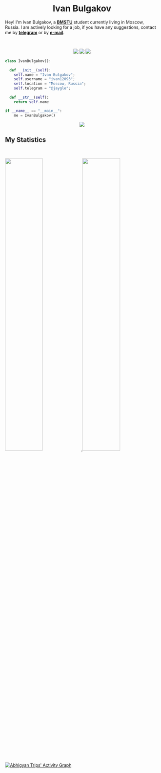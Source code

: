 <h1 align="center">
  <b>Ivan Bulgakov</b>
</h1>

Hey! I'm Ivan Bulgakov, a <a href="https://en.wikipedia.org/wiki/Bauman_Moscow_State_Technical_University">**BMSTU**</a> student currently living in Moscow, Russia. I am actively looking for a job, if you have any suggestions, contact me by <a href="https://telegram.me/jaygle">**telegram**</a> or by <a href="mailto:wanjasoldier@gmail.com">**e-mail**</a>.

<br>

<p>
<div align="center">
  <img src="https://img.shields.io/badge/-Python-98b982?style=for-the-badge&logo=python&logoColor=98b982&labelColor=282828">
  <img src="https://img.shields.io/badge/-PySpark-E25A1C?style=for-the-badge&logo=Apache%20Spark&logoColor=E25A1C&labelColor=282828">
  <img src="https://img.shields.io/badge/-PostgreSQL-4169E1?style=for-the-badge&logo=PostgreSQL&logoColor=FFFFFF&labelColor=282828">
</div>
</p>

```python
class IvanBulgakov():
    
  def __init__(self):
    self.name = "Ivan Bulgakov";
    self.username = "ivan12093";
    self.location = "Moscow, Russia";
    self.telegram = "@jaygle";
  
  def __str__(self):
    return self.name

if __name__ == "__main__":
    me = IvanBulgakov()
```

<div align="center">
    <img src="https://spotify-github-profile.vercel.app/api/view?uid=8qtwvvfzammekmxret027y3n8&cover_image=true&theme=novatorem&bar_color=8c00ff&bar_color_cover=false">
</div>


## My Statistics

<br/>
<p align="left">
  <a href="https://abhigyantrips.dev/">
  <img width="49.5%" src="https://github-readme-stats.vercel.app/api?username=ivan12093&show_icons=true&theme=gruvbox&hide_border=true"/>
    <img width="49.5%" src="https://github-readme-streak-stats.herokuapp.com/?user=ivan12093&theme=gruvbox&hide_border=true"/>
  </a>
</p>
<br>

[![Abhigyan Trips' Activity Graph](https://activity-graph.herokuapp.com/graph?username=ivan12093&custom_title=Ivan's%20Contribution%20Graph&theme=gruvbox&bg_color=282828&hide_border=true&line=d1a01f&point=c58545)](https://abhigyantrips.dev)
